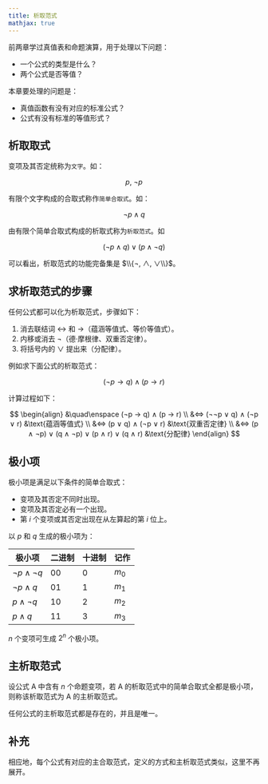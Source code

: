 ```yaml
---
title: 析取范式
mathjax: true
---
```


前两章学过真值表和命题演算，用于处理以下问题：

- 一个公式的类型是什么？
- 两个公式是否等值？

本章要处理的问题是：

- 真值函数有没有对应的标准公式？
- 公式有没有标准的等值形式？

## 析取取式

变项及其否定统称为`文字`。如：

$$
p,\ ¬p
$$

有限个文字构成的合取式称作`简单合取式`。如：

$$
¬p ∧ q
$$

由有限个简单合取式构成的析取式称为`析取范式`。如 

$$
(¬p ∧ q) ∨ (p ∧ ¬q)
$$

可以看出，析取范式的功能完备集是 $\\{¬, ∧, ∨\\}$。

## 求析取范式的步骤

任何公式都可以化为析取范式，步骤如下：

1. 消去联结词 $↔$ 和 $→$（蕴涵等值式、等价等值式）。
2. 内移或消去 $¬$（德·摩根律、双重否定律）。
3. 将括号内的 $\lor$ 提出来（分配律）。

例如求下面公式的析取范式：

$$
(¬p → q) ∧ (p → r)
$$

计算过程如下：

$$
\begin{align}
&\quad\enspace (¬p → q) ∧ (p → r) \\
&⇔ (¬¬p ∨ q) ∧ (¬p ∨ r)                      &\text{蕴涵等值式} \\
&⇔ (p ∨ q) ∧ (¬p ∨ r)                        &\text{双重否定律} \\
&⇔ (p ∧ ¬p) ∨ (q ∧ ¬p) ∨ (p ∧ r) ∨ (q ∧ r)   &\text{分配律} 
\end{align}
$$

## 极小项

极小项是满足以下条件的简单合取式：

- 变项及其否定不同时出现。
- 变项及其否定必有一个出现。
- 第 $i$ 个变项或其否定出现在从左算起的第 $i$ 位上。

以 $p$ 和 $q$ 生成的极小项为：

| 极小项   | 二进制 | 十进制 | 记作 |
|---------|-------|-------|-----|
| $¬p ∧ ¬q$ | 00    | 0     | $m_0$  |
| $¬p ∧ q$  | 01    | 1     | $m_1$  |
| $p ∧ ¬q$  | 10    | 2     | $m_2$  |
| $p ∧ q$   | 11    | 3     | $m_3$  |

$n$ 个变项可生成 $2^n$ 个极小项。

## 主析取范式

设公式 A 中含有 $n$ 个命题变项，若 A 的析取范式中的简单合取式全都是极小项，则称该析取范式为 A 的主析取范式。

任何公式的主析取范式都是存在的，并且是唯一。

## 补充

相应地，每个公式有对应的主合取范式，定义的方式和主析取范式类似，这里不再展开。